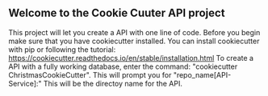 Welcome to the Cookie Cuuter API project
----------------------------------------
This project will let you create a API with one line of code.
Before you begin make sure that you have cookiecutter installed. You can install cookiecutter with
pip or following the tutorial: https://cookiecutter.readthedocs.io/en/stable/installation.html
To create a API with a fully working database, enter the command: "cookiecutter ChristmasCookieCutter".
This will prompt you for "repo_name[API-Service]:" This will be the directoy name for the API.

